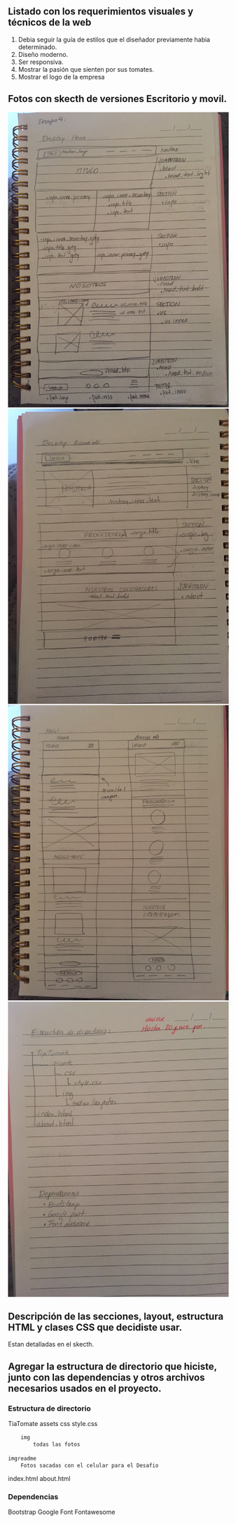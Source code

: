 ## Listado con los requerimientos visuales y técnicos de la web

1. Debia seguir la guía de estilos que el diseñador previamente habia determinado.
2. Diseño moderno.
3. Ser responsiva.
4. Mostrar la pasión que sienten por sus tomates.
5. Mostrar el logo de la empresa

## Fotos con skecth de versiones Escritorio y movil.

![](imgreadme/image1.jpeg)
![](imgreadme/image2.jpeg)
![](imgreadme/image3.jpeg)
![](imgreadme/image4.jpeg)

## Descripción de las secciones, layout, estructura HTML y clases CSS que decidiste usar.

Estan detalladas en el skecth.

## Agregar la estructura de directorio que hiciste, junto con las dependencias y otros archivos necesarios usados en el proyecto.

### Estructura de directorio

TiaTomate
	assets
		css
			style.css

		img
			todas las fotos

	imgreadme
		Fotos sacadas con el celular para el Desafio

index.html
about.html

### Dependencias
Bootstrap
Google Font
Fontawesome
